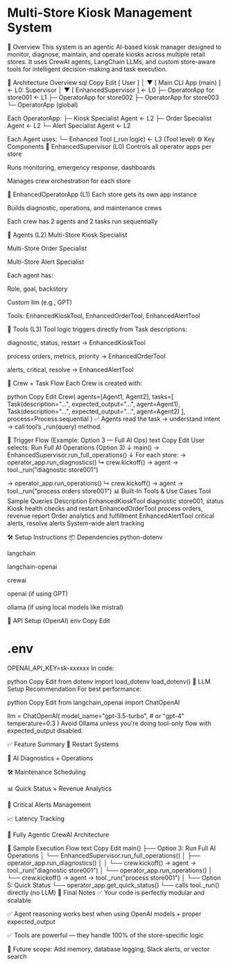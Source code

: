 # Multi-Store Kiosk Management System
🚀 Overview
This system is an agentic AI-based kiosk manager designed to monitor, diagnose, maintain, and operate kiosks across multiple retail stores. It uses CrewAI agents, LangChain LLMs, and custom store-aware tools for intelligent decision-making and task execution.

🧠 Architecture Overview
sql
Copy
Edit
[ User ]
   │
   ▼
[ Main CLI App (main) ]         ← L0: Supervisor
   │
   ▼
[ EnhancedSupervisor ]          ← L0
   ├─ OperatorApp for store001  ← L1
   ├─ OperatorApp for store002
   ├─ OperatorApp for store003
   └─ OperatorApp (global)

Each OperatorApp:
   ├─ Kiosk Specialist Agent     ← L2
   ├─ Order Specialist Agent     ← L2
   └─ Alert Specialist Agent     ← L2

Each Agent uses:
   └─ Enhanced Tool (_run logic) ← L3 (Tool level)
⚙️ Key Components
🔹 EnhancedSupervisor (L0)
Controls all operator apps per store

Runs monitoring, emergency response, dashboards

Manages crew orchestration for each store

🔹 EnhancedOperatorApp (L1)
Each store gets its own app instance

Builds diagnostic, operations, and maintenance crews

Each crew has 2 agents and 2 tasks run sequentially

🔹 Agents (L2)
Multi-Store Kiosk Specialist

Multi-Store Order Specialist

Multi-Store Alert Specialist

Each agent has:

Role, goal, backstory

Custom llm (e.g., GPT)

Tools: EnhancedKioskTool, EnhancedOrderTool, EnhancedAlertTool

🔹 Tools (L3)
Tool logic triggers directly from Task descriptions:

diagnostic, status, restart → EnhancedKioskTool

process orders, metrics, priority → EnhancedOrderTool

alerts, critical, resolve → EnhancedAlertTool

🧩 Crew + Task Flow
Each Crew is created with:

python
Copy
Edit
Crew(
  agents=[Agent1, Agent2],
  tasks=[
    Task(description="...", expected_output="...", agent=Agent1),
    Task(description="...", expected_output="...", agent=Agent2)
  ],
  process=Process.sequential
)
✅ Agents read the task → understand intent → call tool’s _run(query) method.

🔄 Trigger Flow (Example: Option 3 — Full AI Ops)
text
Copy
Edit
User selects: Run Full AI Operations (Option 3)
↓
main() → EnhancedSupervisor.run_full_operations()
↓
For each store:
  → operator_app.run_diagnostics()
    ↳ crew.kickoff() → agent → tool._run("diagnostic store001")

  → operator_app.run_operations()
    ↳ crew.kickoff() → agent → tool._run("process orders store001")
📊 Built-In Tools & Use Cases
Tool	Sample Queries	Description
EnhancedKioskTool	diagnostic store001, status	Kiosk health checks and restart
EnhancedOrderTool	process orders, revenue report	Order analytics and fulfillment
EnhancedAlertTool	critical alerts, resolve alerts	System-wide alert tracking

🛠️ Setup Instructions
📦 Dependencies
python-dotenv

langchain

langchain-openai

crewai

openai (if using GPT)

ollama (if using local models like mistral)

🔐 API Setup (OpenAI)
env
Copy
Edit
# .env
OPENAI_API_KEY=sk-xxxxxx
In code:

python
Copy
Edit
from dotenv import load_dotenv
load_dotenv()
🧠 LLM Setup Recommendation
For best performance:

python
Copy
Edit
from langchain_openai import ChatOpenAI

llm = ChatOpenAI(
    model_name="gpt-3.5-turbo",  # or "gpt-4"
    temperature=0.3
)
Avoid Ollama unless you're doing tool-only flow with expected_output disabled.

✅ Feature Summary
🔄 Restart Systems

🧠 AI Diagnostics + Operations

🛠️ Maintenance Scheduling

📊 Quick Status + Revenue Analytics

🚨 Critical Alerts Management

📈 Latency Tracking

👥 Fully Agentic CrewAI Architecture

🧭 Sample Execution Flow
text
Copy
Edit
main()
├── Option 3: Run Full AI Operations
│   └── EnhancedSupervisor.run_full_operations()
│       ├── operator_app.run_diagnostics()
│       │   └── crew.kickoff() → agent → tool._run("diagnostic store001")
│       └── operator_app.run_operations()
│           └── crew.kickoff() → agent → tool._run("process store001")
│
└── Option 5: Quick Status
    └── operator_app.get_quick_status()
        └── calls tool._run() directly (no LLM)
📌 Final Notes
✅ Your code is perfectly modular and scalable

✅ Agent reasoning works best when using OpenAI models + proper expected_output

✅ Tools are powerful — they handle 100% of the store-specific logic

🧠 Future scope: Add memory, database logging, Slack alerts, or vector search
